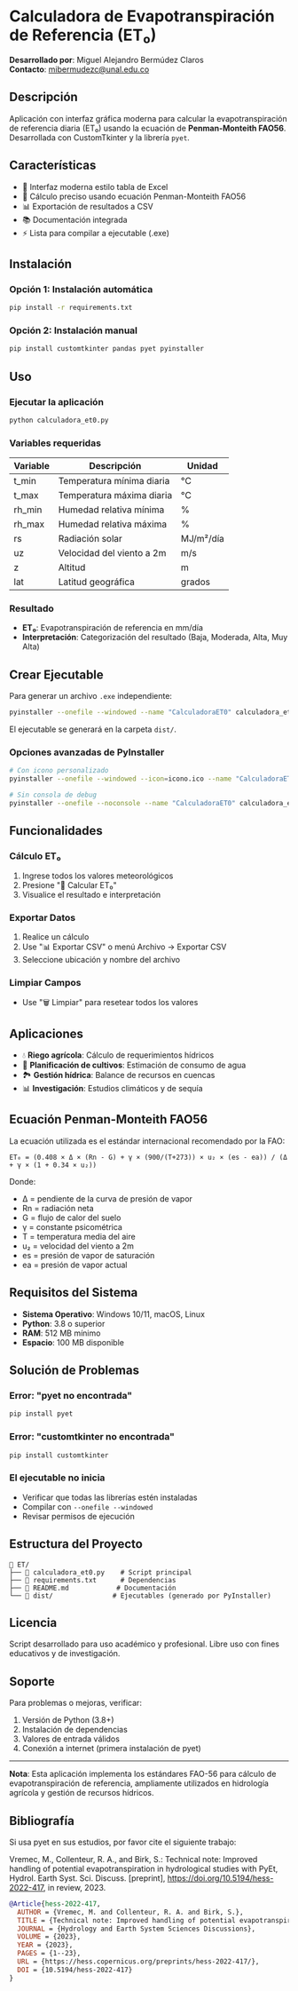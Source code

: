 # Calculadora de Evapotranspiración de Referencia (ET₀)

**Desarrollado por**: Miguel Alejandro Bermúdez Claros  
**Contacto**: mibermudezc@unal.edu.co

## Descripción
Aplicación con interfaz gráfica moderna para calcular la evapotranspiración de referencia diaria (ET₀) usando la ecuación de **Penman-Monteith FAO56**. Desarrollada con CustomTkinter y la librería `pyet`.

## Características
- 🌱 Interfaz moderna estilo tabla de Excel
- 🧮 Cálculo preciso usando ecuación Penman-Monteith FAO56
- 📊 Exportación de resultados a CSV
- 📚 Documentación integrada
- ⚡ Lista para compilar a ejecutable (.exe)

## Instalación

### Opción 1: Instalación automática
```bash
pip install -r requirements.txt
```

### Opción 2: Instalación manual
```bash
pip install customtkinter pandas pyet pyinstaller
```

## Uso

### Ejecutar la aplicación
```bash
python calculadora_et0.py
```

### Variables requeridas
| Variable | Descripción | Unidad |
|----------|-------------|--------|
| t_min | Temperatura mínima diaria | °C |
| t_max | Temperatura máxima diaria | °C |
| rh_min | Humedad relativa mínima | % |
| rh_max | Humedad relativa máxima | % |
| rs | Radiación solar | MJ/m²/día |
| uz | Velocidad del viento a 2m | m/s |
| z | Altitud | m |
| lat | Latitud geográfica | grados |

### Resultado
- **ET₀**: Evapotranspiración de referencia en mm/día
- **Interpretación**: Categorización del resultado (Baja, Moderada, Alta, Muy Alta)

## Crear Ejecutable

Para generar un archivo `.exe` independiente:

```bash
pyinstaller --onefile --windowed --name "CalculadoraET0" calculadora_et0.py
```

El ejecutable se generará en la carpeta `dist/`.

### Opciones avanzadas de PyInstaller
```bash
# Con icono personalizado
pyinstaller --onefile --windowed --icon=icono.ico --name "CalculadoraET0" calculadora_et0.py

# Sin consola de debug
pyinstaller --onefile --noconsole --name "CalculadoraET0" calculadora_et0.py
```

## Funcionalidades

### Cálculo ET₀
1. Ingrese todos los valores meteorológicos
2. Presione "🧮 Calcular ET₀"
3. Visualice el resultado e interpretación

### Exportar Datos
1. Realice un cálculo
2. Use "📊 Exportar CSV" o menú Archivo → Exportar CSV
3. Seleccione ubicación y nombre del archivo

### Limpiar Campos
- Use "🗑️ Limpiar" para resetear todos los valores

## Aplicaciones

- 💧 **Riego agrícola**: Cálculo de requerimientos hídricos
- 🌾 **Planificación de cultivos**: Estimación de consumo de agua
- 🏞️ **Gestión hídrica**: Balance de recursos en cuencas
- 📊 **Investigación**: Estudios climáticos y de sequía

## Ecuación Penman-Monteith FAO56

La ecuación utilizada es el estándar internacional recomendado por la FAO:

```
ET₀ = (0.408 × Δ × (Rn - G) + γ × (900/(T+273)) × u₂ × (es - ea)) / (Δ + γ × (1 + 0.34 × u₂))
```

Donde:
- Δ = pendiente de la curva de presión de vapor
- Rn = radiación neta
- G = flujo de calor del suelo
- γ = constante psicométrica
- T = temperatura media del aire
- u₂ = velocidad del viento a 2m
- es = presión de vapor de saturación
- ea = presión de vapor actual

## Requisitos del Sistema

- **Sistema Operativo**: Windows 10/11, macOS, Linux
- **Python**: 3.8 o superior
- **RAM**: 512 MB mínimo
- **Espacio**: 100 MB disponible

## Solución de Problemas

### Error: "pyet no encontrada"
```bash
pip install pyet
```

### Error: "customtkinter no encontrada"
```bash
pip install customtkinter
```

### El ejecutable no inicia
- Verificar que todas las librerías estén instaladas
- Compilar con `--onefile --windowed`
- Revisar permisos de ejecución

## Estructura del Proyecto

```
📁 ET/
├── 📄 calculadora_et0.py    # Script principal
├── 📄 requirements.txt      # Dependencias
├── 📄 README.md            # Documentación
└── 📁 dist/               # Ejecutables (generado por PyInstaller)
```

## Licencia

Script desarrollado para uso académico y profesional. Libre uso con fines educativos y de investigación.

## Soporte

Para problemas o mejoras, verificar:
1. Versión de Python (3.8+)
2. Instalación de dependencias
3. Valores de entrada válidos
4. Conexión a internet (primera instalación de pyet)

---

**Nota**: Esta aplicación implementa los estándares FAO-56 para cálculo de evapotranspiración de referencia, ampliamente utilizados en hidrología agrícola y gestión de recursos hídricos.

## Bibliografía

Si usa pyet en sus estudios, por favor cite el siguiente trabajo:

Vremec, M., Collenteur, R. A., and Birk, S.: Technical note: Improved handling of potential evapotranspiration in hydrological studies with PyEt, Hydrol. Earth Syst. Sci. Discuss. [preprint], https://doi.org/10.5194/hess-2022-417, in review, 2023.

```bibtex
@Article{hess-2022-417,
  AUTHOR = {Vremec, M. and Collenteur, R. A. and Birk, S.},
  TITLE = {Technical note: Improved handling of potential evapotranspiration in hydrological studies with \textit{PyEt}},
  JOURNAL = {Hydrology and Earth System Sciences Discussions},
  VOLUME = {2023},
  YEAR = {2023},
  PAGES = {1--23},
  URL = {https://hess.copernicus.org/preprints/hess-2022-417/},
  DOI = {10.5194/hess-2022-417}
}
```

